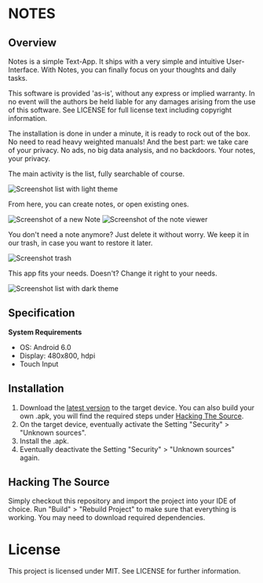 # NOTES

## Overview

Notes is a simple Text-App. It ships with a very simple and intuitive User-Interface.
With Notes, you can finally focus on your thoughts and daily tasks.

This software is provided 'as-is', without any express or implied warranty. In no event will the authors be held liable for any damages arising from the use of this software. See LICENSE for full license text including copyright information.

The installation is done in under a minute, it is ready to rock out of the box.
No need to read heavy weighted manuals!
And the best part: we take care of your privacy. No ads, no big data analysis,
and no backdoors. Your notes, your privacy.

The main activity is the list, fully searchable of course.

![Screenshot list with light theme](https://camo.githubusercontent.com/14100c0060f294481564527cce7ad48db1ac6f83/68747470733a2f2f667261737062657272792e646564796e2e696f2f6769742f6174746163686d656e74732f30386263396538302d393739342d343863312d393030332d313339343538303533373663)

From here, you can create notes, or open existing ones.

![Screenshot of a new Note](https://camo.githubusercontent.com/d5050e9579b8335a7e0f65d82c576021b45b7c7f/68747470733a2f2f667261737062657272792e646564796e2e696f2f6769742f6174746163686d656e74732f36666137346331372d616463372d346234382d396133662d346565613539356263623964)
![Screenshot of the note viewer](https://camo.githubusercontent.com/d0154483961e65e58dd399a19d942c4b4342628a/68747470733a2f2f667261737062657272792e646564796e2e696f2f6769742f6174746163686d656e74732f32343732353138372d663064362d346233392d623362622d663363623234356564323563)

You don't need a note anymore? Just delete it without worry.
We keep it in our trash, in case you want to restore it later.

![Screenshot trash](https://camo.githubusercontent.com/8c9ce32a6a61f33554c2e955090f7ae0aef54173/68747470733a2f2f667261737062657272792e646564796e2e696f2f6769742f6174746163686d656e74732f30363962343561302d303738322d343065352d393666612d643733346333353964346661)

This app fits your needs. Doesn't? Change it right to your needs.

![Screenshot list with dark theme](https://camo.githubusercontent.com/c6dd71cf61c48f8ff9de0638ddbec1653a4bfb01/68747470733a2f2f667261737062657272792e646564796e2e696f2f6769742f6174746163686d656e74732f61356461646165352d383832392d343338632d613664632d613738373935643762626464)

## Specification

**System Requirements**

* OS: Android 6.0
* Display: 480x800, hdpi
* Touch Input

## Installation

1. Download the [latest version](https://github.com/sepulzera/Notes/releases) to the target device. You can also build your own .apk, you will find the required steps under [Hacking The Source](https://github.com/sepulzera/Notes#hacking-the-source).
2. On the target device, eventually activate the Setting "Security" > "Unknown sources".
3. Install the .apk.
4. Eventually deactivate the Setting "Security" > "Unknown sources" again.

## Hacking The Source

Simply checkout this repository and import the project into your IDE of choice.
Run "Build" > "Rebuild Project" to make sure that everything is working.
You may need to download required dependencies.

# License

This project is licensed under MIT. See LICENSE for further information.

